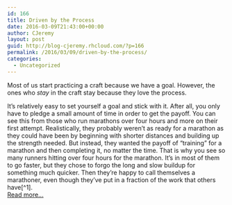 ```yaml
---
id: 166
title: Driven by the Process
date: 2016-03-09T21:43:00+00:00
author: CJeremy
layout: post
guid: http://blog-cjeremy.rhcloud.com/?p=166
permalink: /2016/03/09/driven-by-the-process/
categories:
  - Uncategorized
---
```

Most of us start practicing a craft because we have a goal. However, the ones who _stay_ in the craft stay because they love the process.

It&#8217;s relatively easy to set yourself a goal and stick with it. After all, you only have to pledge a small amount of time in order to get the payoff. You can see this from those who run marathons over four hours and more on their first attempt. Realistically, they probably weren&#8217;t as ready for a marathon as they could have been by beginning with shorter distances and building up the strength needed. But instead, they wanted the payoff of &#8220;training&#8221; for a marathon and then completing it, no matter the time. That is why you see so many runners hitting over four hours for the marathon. It&#8217;s in most of them to go faster, but they chose to forgo the long and slow buildup for something much quicker. Then they&#8217;re happy to call themselves a marathoner, even though they&#8217;ve put in a fraction of the work that others have[^1]. <span class="post-teaser-more">&nbsp;<br /><a href="http://blog-cjeremy.rhcloud.com/2016/03/09/driven-by-the-process/" title="Permanent Link: Driven by the Process" rel="bookmark">Read more...</br></span></p>